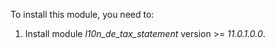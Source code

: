 To install this module, you need to:

1.  Install module *l10n_de_tax_statement* version \>= *11.0.1.0.0*.
